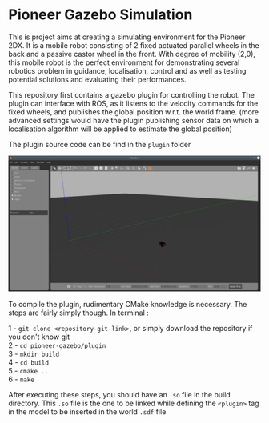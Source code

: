# Pioneer Gazebo Simulation

This is project aims at creating a simulating environment for the Pioneer 2DX. It is a mobile robot consisting of 2 fixed actuated parallel wheels in the back and a passive castor wheel in the front. With degree of mobility (2,0), this mobile robot is the perfect environment for demonstrating several robotics problem in guidance, localisation, control and as well as testing potential solutions and evaluating their performances.

This repository first contains a gazebo plugin for controlling the robot. The plugin can interface with ROS, as it listens to the velocity commands for the fixed wheels, and publishes the global position w.r.t. the world frame. (more advanced settings would have the plugin publishing sensor data on which a localisation algorithm will be applied to estimate the global position)

The plugin source code can be find in the ```plugin``` folder

![alt text](https://github.com/MahmoudElOmar/pioneer-gazebo/blob/main/pioneer_2dx.png)


To compile the plugin, rudimentary CMake knowledge is necessary. The steps are fairly simply though. In terminal : 

1 - ```git clone <repository-git-link>```, or simply download the repository if you don't know git   
2 - ```cd pioneer-gazebo/plugin```   
3 - ```mkdir build```   
4 - ```cd build```   
5 - ```cmake ..```   
6 -  ```make```   


After executing these steps, you should have an ```.so``` file in the build directory. This ```.so``` file is the one to be linked while defining the ```<plugin>``` tag in the model to be inserted in the world ```.sdf``` file 
